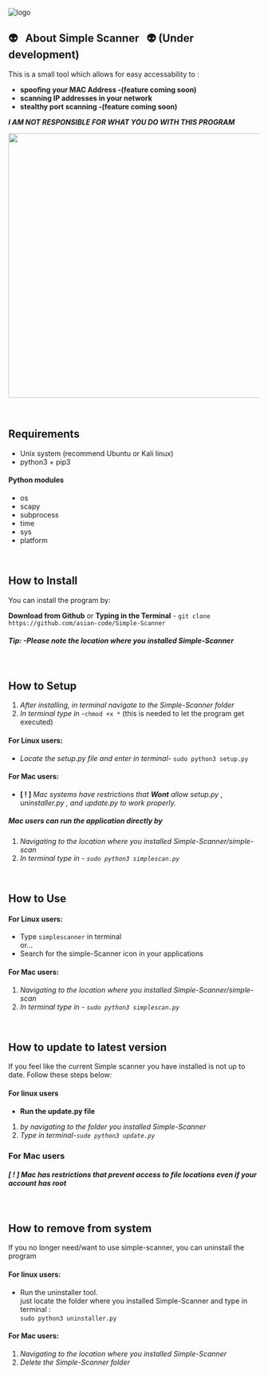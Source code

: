 
![logo](http://i64.tinypic.com/35d7muw.png)

## :alien: &nbsp; About Simple Scanner &nbsp; :alien: (Under development)

This is a small tool which allows for easy accessability to :<br>
* **spoofing your MAC Address -(feature coming soon)**<br>
* **scanning IP addresses in your network**<br>
* **stealthy port scanning -(feature coming soon)**

***I AM NOT RESPONSIBLE FOR WHAT YOU DO WITH THIS PROGRAM***
<p align="center">
  <img width="520" height="530" src="http://i66.tinypic.com/2iqk1ax.png">
</p>
<br>

##  Requirements

* Unix system (recommend Ubuntu or Kali linux)
* python3 + pip3
#### Python modules
* os
* scapy
* subprocess
* time
* sys
* platform

<br>

## How to Install

You can install the program by:

**Download from Github** or **Typing in the Terminal** - `git clone https://github.com/asian-code/Simple-Scanner`<br>
##### *Tip:* -Please note the location where you installed Simple-Scanner<br>

<br>

## How to Setup
1. *After installing, in terminal navigate to the Simple-Scanner folder*
2. *In terminal type in -*`chmod +x *` (this is needed to let the program get executed)<br>
#### For Linux users:
* *Locate the setup.py file and enter in terminal-* `sudo python3 setup.py`<br>
#### For Mac users:
* **[ ! ]** *Mac systems have restrictions that **Wont** allow setup.py , uninstaller.py , and update.py to work properly.*<br>
##### Mac users can run the application directly by<br>
1. *Navigating to the location where you installed Simple-Scanner/simple-scan*
2. *In terminal type in - `sudo python3 simplescan.py`*

<br>

## How to Use
#### For Linux users:
* Type `simplescanner` in terminal <br>
or...<br>
* Search for the simple-Scanner icon in your applications<br>
#### For Mac users:
1. *Navigating to the location where you installed Simple-Scanner/simple-scan*
2. *In terminal type in - `sudo python3 simplescan.py`*
 
<br>

## How to update to latest version
If you feel like the current Simple scanner you have installed is not up to date. Follow these steps below:
#### For linux users 
* **Run the update.py file** <br>
1. *by navigating to the folder you installed Simple-Scanner*
2. *Type in terminal-`sude python3 update.py`*
### For Mac users
##### **[ ! ]** Mac has restrictions that prevent access to file locations even if your account has root

<br> 

## How to remove from system
If you no longer need/want to use simple-scanner, you can uninstall the program
#### For linux users:
 * Run the uninstaller tool.<br>
just locate the folder where you installed Simple-Scanner and type in terminal :<br>
`sudo python3 uninstaller.py` 
#### For Mac users:
1. *Navigating to the location where you installed Simple-Scanner*
2. *Delete the Simple-Scanner folder*

<br>
